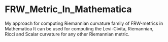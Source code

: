 # FRW_Metric_In_Mathematica
My approach for computing Riemannian curvature family of FRW-metrics in Mathematica
It can be used for computing the Levi-Civita, Riemannian, Ricci and Scalar curvature for any  other Riemannian metric. 
